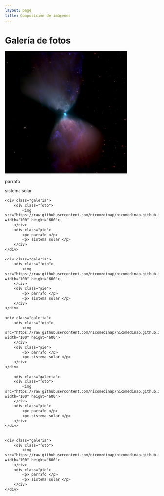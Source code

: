 ```yaml
---
layout: page
title: Composición de imágenes
---
```


<html lang="es">
<head>
	<meta charset="utf-8">
	<meta name="description" content="Ejemplo de HTML5">
	<meta name="keywords" content="HTML5">
	<title>Galeria de fotos </title>
<link rel="stylesheet" href="/public/css/galeria.css"> 
</head>

<body>
	<h1>Galería de fotos</h1>
	<div class="galeria">
    	<div class="foto">
        	<img src="https://raw.githubusercontent.com/nicomedinap/nicomedinap.github.io/master/imagenes/LDN1527/0.jpg" width="400" height="400">
        </div>
        <div class="pie">
        	<p> parrafo </p>
            <p> sistema solar </p>
        </div>
	</div>
        
    <div class="galeria">
    	<div class="foto">
        	<img src="https://raw.githubusercontent.com/nicomedinap/nicomedinap.github.io/master/imagenes/LDN1527/1.jpg" width="100" height="600">
        </div>
        <div class="pie">
        	<p> parrafo </p>
            <p> sistema solar </p>
        </div>
	</div>

	<div class="galeria">
    	<div class="foto">
        	<img src="https://raw.githubusercontent.com/nicomedinap/nicomedinap.github.io/master/imagenes/LDN1527/2.jpg" width="100" height="600">
        </div>
        <div class="pie">
        	<p> parrafo </p>
            <p> sistema solar </p>
        </div>
	</div>

	<div class="galeria">
    	<div class="foto">
        	<img src="https://raw.githubusercontent.com/nicomedinap/nicomedinap.github.io/master/imagenes/LDN1527/3.jpg" width="100" height="600">
        </div>
        <div class="pie">
        	<p> parrafo </p>
            <p> sistema solar </p>
        </div>
	</div>

		<div class="galeria">
    	<div class="foto">
        	<img src="https://raw.githubusercontent.com/nicomedinap/nicomedinap.github.io/master/imagenes/LDN1527/4.jpg" width="100" height="600">
        </div>
        <div class="pie">
        	<p> parrafo </p>
            <p> sistema solar </p>
        </div>
	</div>


	<div class="galeria">
    	<div class="foto">
        	<img src="https://raw.githubusercontent.com/nicomedinap/nicomedinap.github.io/master/imagenes/LDN1527/5.jpg" width="100" height="600">
        </div>
        <div class="pie">
        	<p> parrafo </p>
            <p> sistema solar </p>
        </div>
	</div>


</body>
</html>